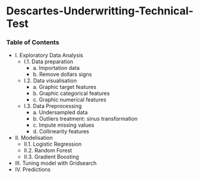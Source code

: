 # Descartes-Underwritting-Technical-Test
 ### Table of Contents

* I. Exploratory Data Analysis
    * I.1. Data preparation
        * a. Importation data
        * b. Remove dollars signs
    * I.2. Data visualisation
        * a. Graphic target features
        * b. Graphic categorical features
        * c. Graphic numerical features
    * I.3. Data Preprocessing
        * a. Undersampled data
        * b. Outliers treatment: sinus transformation
        * c. Impute missing values
        * d. Collinearity features
* II. Modelisation
    * II.1. Logistic Regression
    * II.2. Random Forest
    * II.3. Gradient Boosting
* III. Tuning model with Gridsearch
* IV. Predictions

